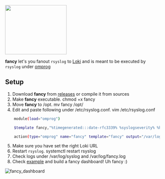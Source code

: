 <img src="https://user-images.githubusercontent.com/20154956/67162203-297e5300-f362-11e9-899b-4644d3084a02.png" width="200" height="160">

**fancy** let's you fanout `rsyslog` to [Loki](https://github.com/grafana/loki) and is meant to be executed by `rsyslog` under
[omprog](http://www.rsyslog.com/doc/master/configuration/modules/omprog.html)


## Setup

1. Download **fancy** from [releases](https://github.com/negbie/fancy/releases) or compile it from sources
2. Make **fancy** executable. chmod +x fancy
3. Move **fancy** to /opt. mv fancy /opt/
4. Edit and paste following under /etc/rsyslog.conf. vim /etc/rsyslog.conf

```bash
    module(load="omprog")

    $template fancy,"%timegenerated:::date-rfc3339% %syslogseverity% %hostname% %programname%%msg%\n"

    action(type="omprog" name="fancy" template="fancy" output="/var/log/fancy.log" binary="/opt/fancy --loki-url http://lokihost:3100")
```
5. Make sure you have set the right Loki URL
6. Restart `rsyslog`. systemctl restart rsyslog
7. Check logs under /var/log/syslog and /var/log/fancy.log
8. Check [example](https://github.com/negbie/fancy/tree/master/example) and build a fancy dashboard! Uh fancy :)

![fancy_dashboard](https://user-images.githubusercontent.com/20154956/67338148-cab70600-f528-11e9-97c3-5782e4714193.png)